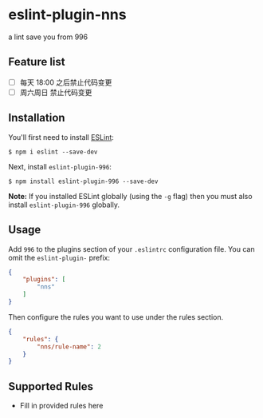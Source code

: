# eslint-plugin-nns

a lint save you from 996

## Feature list

 * [ ] 每天 18:00 之后禁止代码变更
 * [ ] 周六周日 禁止代码变更

## Installation

You'll first need to install [ESLint](http://eslint.org):

```
$ npm i eslint --save-dev
```

Next, install `eslint-plugin-996`:

```
$ npm install eslint-plugin-996 --save-dev
```

**Note:** If you installed ESLint globally (using the `-g` flag) then you must also install `eslint-plugin-996` globally.

## Usage

Add `996` to the plugins section of your `.eslintrc` configuration file. You can omit the `eslint-plugin-` prefix:

```json
{
    "plugins": [
        "nns"
    ]
}
```


Then configure the rules you want to use under the rules section.

```json
{
    "rules": {
        "nns/rule-name": 2
    }
}
```

## Supported Rules

* Fill in provided rules here





